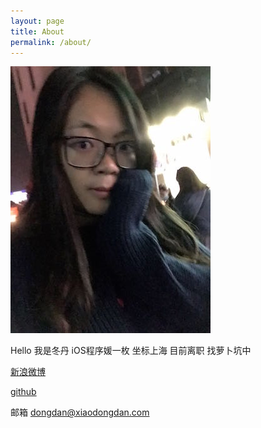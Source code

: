 ```yaml
---
layout: page
title: About
permalink: /about/
---
```


![photo](/Resource/about/1.jpg)

Hello 我是冬丹 iOS程序媛一枚 坐标上海 
目前离职 找萝卜坑中

[新浪微博][sina]

[sina]: http://www.weibo.com/2503289355/profile?rightmod=1&wvr=6&mod=personinfo

[github][github]

[github]: https://github.com/xdongdan

邮箱 <dongdan@xiaodongdan.com>




